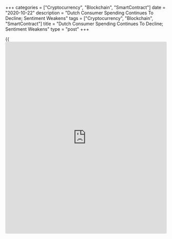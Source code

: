 +++
categories = ["Cryptocurrency", "Blockchain", "SmartContract"]
date = "2020-10-22"
description = "Dutch Consumer Spending Continues To Decline; Sentiment Weakens"
tags = ["Cryptocurrency", "Blockchain", "SmartContract"]
title = "Dutch Consumer Spending Continues To Decline; Sentiment Weakens"
type = "post"
+++

{{<iframe id="large-banner" src="https://www.bounty.group/#slide=22.0" width="100%" height="600" scrolling="no" style="border: 0px solid rgb(216, 221, 230); border-radius: 3px;">}}

Dutch consumer spending continued to decline in August albeit at a
slower pace, data from the Central Bureau of Statistics showed on
Thursday.

Consumer sentiment deteriorated further in October as households were
more negative about economic climate, survey results revealed.

Consumer spending decreased 5.8 percent year-on-year in August, slower
than the 6.4 percent fall in July. This was the sixth consecutive fall.

Spending on services declined 14.3 percent from last year, while
purchases of durable goods grew 8.2 percent.

Another report from the statistical office showed that consumer
confidence deteriorated slightly in October. The consumer sentiment
index fell to -30 from -28 in September.

The economic climate sub-index slid to -61 from -58 a month ago.
Consumers were more negative about economic situation over the coming
twelve months, while assessment about the past twelve months remained
unchanged in October.  
  
Expectations about the future financial situation improved marginally,
while assessment of past financial situation dropped moderately in
October. The willingness to buy sub-indicator remained at -9.

For comments and feedback [contact](https://www.playgroundfx.com/contact/): editorial@rtt[news](https://www.letsplayfx.com/blog/forex-news-website/).com

[Economic News][1]

 **What parts of the world are seeing the best (and worst) economic
performances lately? Click[here][2] to check out our [Econ Scorecard][2]
and find out! See up-to-the-moment [ranking](https://www.playgroundfx.com/blog/crypto-exchange-ranking/)s for the best and worst
performers in [GDP][2], [unemployment rate][3], [inflation][4] and much
more.**

   1. www.rtt[news](https://www.letsplayfx.com/blog/forex-news-website/).com/Content/EconomicNews.aspx
   2. www.rtt[news](https://www.letsplayfx.com/blog/forex-news-website/).com/economic-scorecard/world-rank/GDP/highest-performance.aspx
   3. www.rtt[news](https://www.letsplayfx.com/blog/forex-news-website/).com/economic-scorecard/world-rank/unemployment-rate/lowest-performance.aspx
   4. www.rtt[news](https://www.letsplayfx.com/blog/forex-news-website/).com/economic-scorecard/world-rank/CPI/highest-performance.aspx